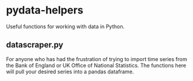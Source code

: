 pydata-helpers
==============

Useful functions for working with data in Python.

## datascraper.py

For anyone who has had the frustration of trying to import time series from the Bank of England or UK Office of National Statistics. The functions here will pull your desired series into a pandas dataframe.
